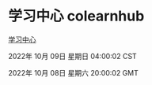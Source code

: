 # 学习中心 colearnhub
[学习中心](http://27.19.33.125:56308/colearnhub/)

2022年 10月 09日 星期日 04:00:02 CST

2022年 10月 08日 星期六 20:00:02 GMT
